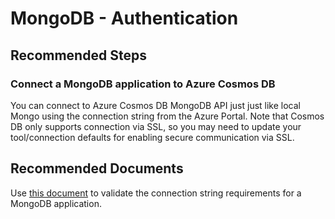 <properties
	pageTitle="MongoDB Authentication"
	description="MongoDB Authentication"
	service="microsoft.documentdb"
	resource="databaseAccounts"
	authors="bharathsreenivas"
	displayOrder="31"
	selfHelpType="resource"
	supportTopicIds="32597492"
	resourceTags=""
	productPesIds="15585"
	cloudEnvironments="public"
/>
# MongoDB - Authentication

## **Recommended Steps**

### **Connect a MongoDB application to Azure Cosmos DB**
You can connect to Azure Cosmos DB MongoDB API just just like local Mongo using the connection string from the Azure Portal. Note that Cosmos DB only supports connection via SSL, so you may need to update your tool/connection defaults for enabling secure communication via SSL.

## **Recommended Documents**
Use [this document](https://docs.microsoft.com/azure/cosmos-db/connect-mongodb-account#connection-string-requirements) to validate the connection string requirements for a MongoDB application.
